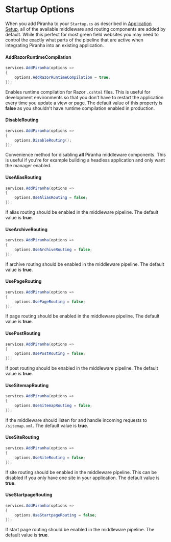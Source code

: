 # Startup Options

When you add Piranha to your `Startup.cs` as described in [Application Setup](application-setup), all of the available middleware and routing components are added by default. While this perfect for most green field websites you may need to control the exactly what parts of the pipeline that are active when integrating Piranha into an existing application.

#### AddRazorRuntimeCompilation

~~~ csharp
services.AddPiranha(options =>
{
    options.AddRazorRuntimeCompilation = true;
});
~~~

Enables runtime compilation for Razor `.cshtml` files. This is useful for development environments so that you don't have to restart the application every time you update a view or page. The default value of this property is **false** as you shouldn't have runtime compilation enabled in production.

#### DisableRouting

~~~ csharp
services.AddPiranha(options =>
{
    options.DisableRouting();
});
~~~

Convenience method for disabling **all** Piranha middleware components. This is useful if you're for example building a headless application and only want the manager enabled.

#### UseAliasRouting

~~~ csharp
services.AddPiranha(options =>
{
    options.UseAliasRouting = false;
});
~~~

If alias routing should be enabled in the middleware pipeline. The default value is **true**.

#### UseArchiveRouting

~~~ csharp
services.AddPiranha(options =>
{
    options.UseArchiveRouting = false;
});
~~~

If archive routing should be enabled in the middleware pipeline. The default value is **true**.

#### UsePageRouting

~~~ csharp
services.AddPiranha(options =>
{
    options.UsePageRouting = false;
});
~~~

If page routing should be enabled in the middleware pipeline. The default value is **true**.

#### UsePostRouting

~~~ csharp
services.AddPiranha(options =>
{
    options.UsePostRouting = false;
});
~~~

If post routing should be enabled in the middleware pipeline. The default value is **true**.

#### UseSitemapRouting

~~~ csharp
services.AddPiranha(options =>
{
    options.UseSitemapRouting = false;
});
~~~

If the middleware should listen for and handle incoming requests to `/sitemap.xml`. The default value is **true**.

#### UseSiteRouting

~~~ csharp
services.AddPiranha(options =>
{
    options.UseSiteRouting = false;
});
~~~

If site routing should be enabled in the middleware pipeline. This can be disabled if you only have one site in your application. The default value is **true**.

#### UseStartpageRouting

~~~ csharp
services.AddPiranha(options =>
{
    options.UseStartpageRouting = false;
});
~~~

If start page routing should be enabled in the middleware pipeline. The default value is **true**.
